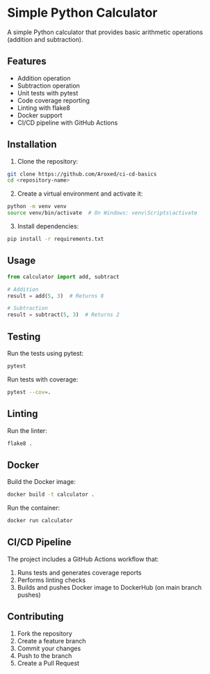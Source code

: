 # Simple Python Calculator

A simple Python calculator that provides basic arithmetic operations (addition and subtraction).

## Features

- Addition operation
- Subtraction operation
- Unit tests with pytest
- Code coverage reporting
- Linting with flake8
- Docker support
- CI/CD pipeline with GitHub Actions

## Installation

1. Clone the repository:
```bash
git clone https://github.com/Aroxed/ci-cd-basics
cd <repository-name>
```

2. Create a virtual environment and activate it:
```bash
python -m venv venv
source venv/bin/activate  # On Windows: venv\Scripts\activate
```

3. Install dependencies:
```bash
pip install -r requirements.txt
```

## Usage

```python
from calculator import add, subtract

# Addition
result = add(5, 3)  # Returns 8

# Subtraction
result = subtract(5, 3)  # Returns 2
```

## Testing

Run the tests using pytest:
```bash
pytest
```

Run tests with coverage:
```bash
pytest --cov=.
```

## Linting

Run the linter:
```bash
flake8 .
```

## Docker

Build the Docker image:
```bash
docker build -t calculator .
```

Run the container:
```bash
docker run calculator
```

## CI/CD Pipeline

The project includes a GitHub Actions workflow that:
1. Runs tests and generates coverage reports
2. Performs linting checks
3. Builds and pushes Docker image to DockerHub (on main branch pushes)

## Contributing

1. Fork the repository
2. Create a feature branch
3. Commit your changes
4. Push to the branch
5. Create a Pull Request 
